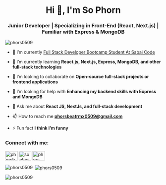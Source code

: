 <h1 align="center">Hi 👋, I'm So Phorn</h1>
<h3 align="center">Junior Developer | Specializing in Front-End (React, Next.js) | Familiar with Express & MongoDB</h3>

<p align="left"> <img src="https://komarev.com/ghpvc/?username=phors0509&label=Profile%20views&color=0e75b6&style=flat" alt="phors0509" /> </p>

- 🔭 I’m currently [Full Stack Developer Bootcamp Student At Sabai Code](https://sabaicode.com/)

- 🌱 I’m currently learning **React.js, Next.js, Express, MongoDB, and other full-stack technologies**

- 👯 I’m looking to collaborate on **Open-source full-stack projects or frontend applications**

- 🤝 I’m looking for help with **Enhancing my backend skills with Express and MongoDB**

- 💬 Ask me about **React JS, NextJs, and full-stack development**

- 📫 How to reach me **phorsbeatrmx0509@gmail.com**

- ⚡ Fun fact **I think I’m funny**

<h3 align="left">Connect with me:</h3>
<p align="left">
<a href="https://linkedin.com/in/phorsbeat" target="blank"><img align="center" src="https://raw.githubusercontent.com/rahuldkjain/github-profile-readme-generator/master/src/images/icons/Social/linked-in-alt.svg" alt="phorsbeat" height="30" width="40" /></a>
<a href="https://fb.com/sophorn" target="blank"><img align="center" src="https://raw.githubusercontent.com/rahuldkjain/github-profile-readme-generator/master/src/images/icons/Social/facebook.svg" alt="sophorn" height="30" width="40" /></a>
<a href="https://instagram.com/phors_beat" target="blank"><img align="center" src="https://raw.githubusercontent.com/rahuldkjain/github-profile-readme-generator/master/src/images/icons/Social/instagram.svg" alt="phors_beat" height="30" width="40" /></a>
</p>

<p><img align="left" src="https://github-readme-stats.vercel.app/api/top-langs?username=phors0509&show_icons=true&locale=en&layout=compact" alt="phors0509" /></p>

<p>&nbsp;<img align="center" src="https://github-readme-stats.vercel.app/api?username=phors0509&show_icons=true&locale=en" alt="phors0509" /></p>

<p><img align="center" src="https://github-readme-streak-stats.herokuapp.com/?user=phors0509&" alt="phors0509" /></p>
